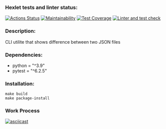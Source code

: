 ### Hexlet tests and linter status:
[![Actions Status](https://github.com/emp7yhead/python-project-lvl2/workflows/hexlet-check/badge.svg)](https://github.com/emp7yhead/python-project-lvl2/actions) [![Maintainability](https://api.codeclimate.com/v1/badges/020f403c6131e21f36b5/maintainability)](https://codeclimate.com/github/emp7yhead/python-project-lvl2/maintainability) [![Test Coverage](https://api.codeclimate.com/v1/badges/020f403c6131e21f36b5/test_coverage)](https://codeclimate.com/github/emp7yhead/python-project-lvl2/test_coverage) [![Linter and test check](https://github.com/emp7yhead/python-project-lvl2/actions/workflows/hexlet-check.yml/badge.svg)](https://github.com/emp7yhead/python-project-lvl2/actions/workflows/hexlet-check.yml)
### Description:
CLI utilite that shows difference between two JSON files

### Dependencies:
- python = "^3.9"
- pytest = "^6.2.5"

### Installation:
```
make build
make package-install
```

### Work Process
[![asciicast](https://asciinema.org/a/nuZbBzG5Xmbn4gVdiCg4gdR7l.svg)](https://asciinema.org/a/nuZbBzG5Xmbn4gVdiCg4gdR7l)
